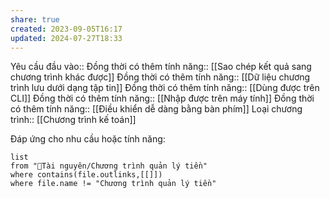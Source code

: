 ```yaml
---
share: true
created: 2023-09-05T16:17
updated: 2024-07-27T18:33
---
```

Yêu cầu đầu vào:: 
Đồng thời có thêm tính năng:: [[Sao chép kết quả sang chương trình khác được]]
Đồng thời có thêm tính năng:: [[Dữ liệu chương trình lưu dưới dạng tập tin]]
Đồng thời có thêm tính năng:: [[Dùng được trên CLI]]
Đồng thời có thêm tính năng:: [[Nhập được trên máy tính]]
Đồng thời có thêm tính năng:: [[Điều khiển dễ dàng bằng bàn phím]]
Loại chương trình:: [[Chương trình kế toán]]

Đáp ứng cho nhu cầu hoặc tính năng:
```dataview
list
from "📜Tài nguyên/Chương trình quản lý tiền" 
where contains(file.outlinks,[[]])
where file.name != "Chương trình quản lý tiền" 
```
